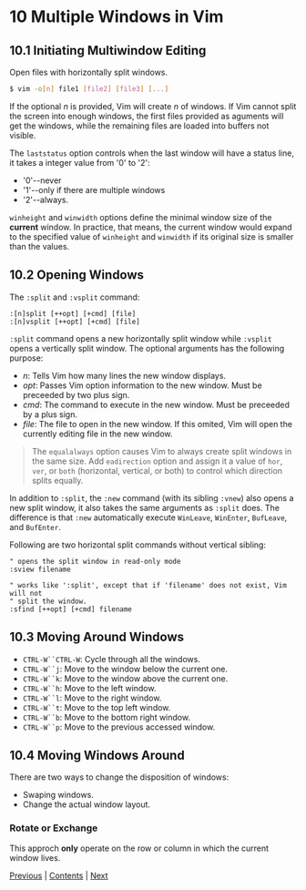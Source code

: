 # 10 Multiple Windows in Vim
## 10.1 Initiating Multiwindow Editing
Open files with horizontally split windows. 

```bash
$ vim -o[n] file1 [file2] [file3] [...]
```

If the optional *n* is provided, Vim will create *n* of windows. If Vim cannot
split the screen into enough windows, the first files provided as aguments will
get the windows, while the remaining files are loaded into buffers not visible.

The `laststatus` option controls when the last window will have a status line,
it takes a integer value from '0' to '2': 
- '0'--never
- '1'--only if there are multiple windows
- '2'--always.

`winheight` and `winwidth` options define the minimal window size of the
**current** window. In practice, that means, the current window would expand to
the specified value of `winheight` and `winwidth` if its original size is
smaller than the values.

## 10.2 Opening Windows
The `:split` and `:vsplit` command:

```
:[n]split [++opt] [+cmd] [file]
:[n]vsplit [++opt] [+cmd] [file]
```

`:split` command opens a new horizontally split window while `:vsplit` opens a
vertically split window. The optional arguments has the following purpose:
- *n*: Tells Vim how many lines the new window displays.
- *opt*: Passes Vim option information to the new window. Must be preceeded by
  two plus sign.
- *cmd*: The command to execute in the new window. Must be preceeded by a plus
  sign.
- *file*: The file to open in the new window. If this omited, Vim will open the
  currently editing file in the new window.

> The `equalalways` option causes Vim to always create split windows in the same
> size. Add `eadirection` option and assign it a value of `hor`, `ver`, or
> `both` (horizontal, vertical, or both) to control which direction splits
> equally.

In addition to `:split`, the `:new` command (with its sibling `:vnew`) also
opens a new split window, it also takes the same arguments as `:split` does. The
difference is that `:new` automatically execute `WinLeave`, `WinEnter`,
`BufLeave`, and `BufEnter`. 

Following are two horizontal split commands without vertical sibling:

```
" opens the split window in read-only mode
:sview filename

" works like ':split', except that if 'filename' does not exist, Vim will not
" split the window.
:sfind [++opt] [+cmd] filename
```

## 10.3 Moving Around Windows
- `CTRL-W``CTRL-W`: Cycle through all the windows.
- `CTRL-W``j`: Move to the window below the current one.
- `CTRL-W``k`: Move to the window above the current one.
- `CTRL-W``h`: Move to the left window.
- `CTRL-W``l`: Move to the right window.
- `CTRL-W``t`: Move to the top left window.
- `CTRL-W``b`: Move to the bottom right window.
- `CTRL-W``p`: Move to the previous accessed window.

## 10.4 Moving Windows Around
There are two ways to change the disposition of windows:
- Swaping windows.
- Change the actual window layout.

### Rotate or Exchange
This approch **only** operate on the row or column in which the current window
lives.

[Previous](./Chapter-9.md) | [Contents](../Contents.md) |
[Next](./Chapter-11.md)
